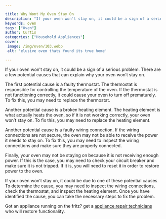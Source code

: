 ```yaml
---

title: Why Wont My Oven Stay On
description: "If your oven won't stay on, it could be a sign of a serious problem. There are a few potential causes that can explain why your ov...get the full scoop"
keywords: oven
tags: ["Oven"]
author: Curtis
categories: ["Household Appliances"]
cover: 
 image: /img/oven/103.webp
 alt: 'elusive oven thats found its true home'

---
```


If your oven won't stay on, it could be a sign of a serious problem. There are a few potential causes that can explain why your oven won’t stay on. 

The first potential cause is a faulty thermostat. The thermostat is responsible for controlling the temperature of the oven. If the thermostat is not functioning correctly, it could cause your oven to turn off prematurely. To fix this, you may need to replace the thermostat. 

Another potential cause is a broken heating element. The heating element is what actually heats the oven, so if it is not working correctly, your oven won’t stay on. To fix this, you may need to replace the heating element.

Another potential cause is a faulty wiring connection. If the wiring connections are not secure, the oven may not be able to receive the power it needs to stay on. To fix this, you may need to inspect the wiring connections and make sure they are properly connected.

Finally, your oven may not be staying on because it is not receiving enough power. If this is the case, you may need to check your circuit breaker and make sure it is not tripped. If it is, you will need to reset it in order to restore power to the oven.

If your oven won’t stay on, it could be due to one of these potential causes. To determine the cause, you may need to inspect the wiring connections, check the thermostat, and inspect the heating element. Once you have identified the cause, you can take the necessary steps to fix the problem.

Got an appliance running on the fritz? get a <a href="/pages/appliance-repair-technicians/">appliance repair technicians</a> who will restore functionality.